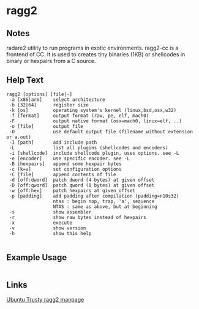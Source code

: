# ragg2

Notes
-------
radare2 utility to run programs in exotic environments. ragg2-cc is a frontend of CC. 
It is used to creates tiny binaries (1KB) or shellcodes in binary or hexpairs from a C source.


Help Text
-------
```
ragg2 [options] [file|-]
 -a [x86|arm]    select architecture
 -b [32|64]      register size
 -k [os]         operating system's kernel (linux,bsd,osx,w32)
 -f [format]     output format (raw, pe, elf, mach0)
 -F              output native format (osx=mach0, linux=elf, ..)
 -o [file]       output file
 -O              use default output file (filename without extension or a.out)
 -I [path]       add include path
 -L              list all plugins (shellcodes and encoders)
 -i [shellcode]  include shellcode plugin, uses options. see -L
 -e [encoder]    use specific encoder. see -L
 -B [hexpairs]   append some hexpair bytes
 -c [k=v]        set configuration options
 -C [file]       append contents of file
 -d [off:dword]  patch dword (4 bytes) at given offset
 -D [off:qword]  patch qword (8 bytes) at given offset
 -w [off:hex]    patch hexpairs at given offset
 -p [padding]    add padding after compilation (padding=n10s32)
                 ntas : begin nop, trap, 'a', sequence
                 NTAS : same as above, but at beginning
 -s              show assembler
 -r              show raw bytes instead of hexpairs
 -x              execute
 -v              show version
 -h              show this help


```

Example Usage
-------


```

```

Links
-------
[Ubuntu Trusty ragg2 manpage](http://manpages.ubuntu.com/manpages/trusty/en/man1/ragg2.1.html)
